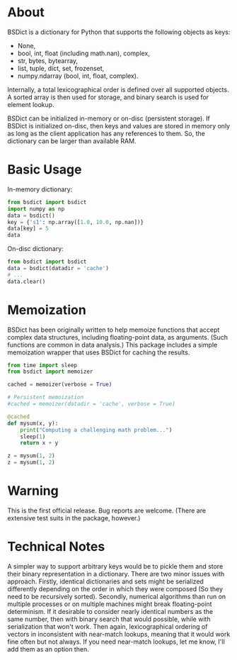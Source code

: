 # About
BSDict is a dictionary for Python that supports the following objects as keys:

* None,
* bool, int, float (including math.nan), complex,
* str, bytes, bytearray,
* list, tuple, dict, set, frozenset,
* numpy.ndarray (bool, int, float, complex).

Internally, a total lexicographical order is defined over all supported objects. A sorted array is then used for storage, and binary search is used for element lookup.

BSDict can be initialized in-memory or on-disc (persistent storage). If BSDict is initialized on-disc, then keys and values are stored in memory only as long as the client application has any references to them. So, the dictionary can be larger than available RAM.


# Basic Usage

In-memory dictionary:

```python
from bsdict import bsdict
import numpy as np
data = bsdict()
key = {'s1': np.array([1.0, 10.0, np.nan])}
data[key] = 5
data
```

On-disc dictionary:

```python
from bsdict import bsdict
data = bsdict(datadir = 'cache')
# ...
data.clear()
```

# Memoization

BSDict has been originally written to help memoize functions that accept complex data structures, including floating-point data, as arguments. (Such functions are common in data analysis.) This package includes a simple memoization wrapper that uses BSDict for caching the results.

```python
from time import sleep
from bsdict import memoizer

cached = memoizer(verbose = True)

# Persistent memoization
#cached = memoizer(datadir = 'cache', verbose = True)

@cached
def mysum(x, y):
    print("Computing a challenging math problem...")
    sleep(1)
    return x + y

z = mysum(1, 2)
z = mysum(1, 2)
```

# Warning

This is the first official release. Bug reports are welcome. (There are extensive test suits in the package, however.)

# Technical Notes

A simpler way to support arbitrary keys would be to pickle them and store their binary representation in a dictionary. There are two minor issues with approach. Firstly, identical dictionaries and sets might be serialized differently depending on the order in which they were composed (So they need to be recursively sorted). Secondly, numerical algorithms than run on multiple processes or on multiple machines might break floating-point determinism. If it desirable to consider nearly identical numbers as the same number, then with binary search that would possible, while with serialization that won't work. Then again, lexicographical ordering of vectors in inconsistent with near-match lookups, meaning that it would work fine often but not always. If you need near-match lookups, let me know, I'll add them as an option then.

